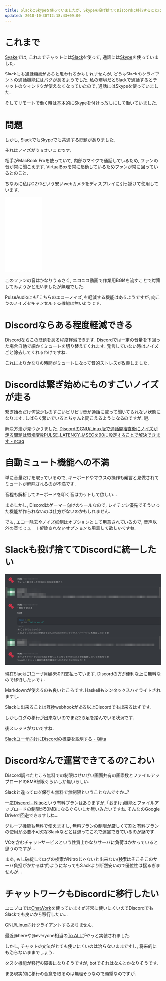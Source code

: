 ```yaml
---
title: SlackとSkypeを使っていましたが, Skypeを投げ捨ててDiscordに移行することにしました
updated: 2018-10-30T12:18:43+09:00
---
```


# これまで

[Syake](https://www.syake.co.jp/)では,
これまでチャットには[Slack](https://slack.com/intl/ja-jp)を使って,
通話には[Skype](https://www.skype.com/ja/)を使っていました.

Slackにも通話機能があると思われるかもしれませんが,
どうもSlackのクライアントの通話機能にはバグがあるようでした.
私の環境だとSlackで通話するとチャットのウィンドウが使えなくなっていたので,
通話にはSkypeを使っていました.

そしてリモートで働く時は基本的にSkypeを付けっ放しにして働いていました.

# 問題

しかし,
SlackでもSkypeでも共通する問題がありました.

それはノイズがうるさいことです.

相手がMacBook Proを使っていて,
内部のマイクで通話しているため,
ファンの音が常に聞こえます.
VirtualBoxを常に起動しているためファンが常に回っているとのこと.

ちなみに私はC270という安いwebカメラをディスプレイに引っ掛けて使用しています.

<iframe style="width:120px;height:240px;" marginwidth="0" marginheight="0" scrolling="no" frameborder="0" src="//rcm-fe.amazon-adsystem.com/e/cm?lt1=_blank&bc1=000000&IS2=1&bg1=FFFFFF&fc1=000000&lc1=0000FF&t=ncaq01-22&o=9&p=8&l=as4&m=amazon&f=ifr&ref=as_ss_li_til&asins=B003YUB660&linkId=c2f521dae03fc5c0cfa892b6aa7b9f5a"></iframe>

このファンの音はかなりうるさく,
ニコニコ動画で作業用BGMを流すことで対策してみようかと思いましたが無理でした.

PulseAudioにも｢こちらのエコーノイズ｣を軽減する機能はあるようですが,
向こうのノイズをキャンセルする機能は無いようです.

# Discordならある程度軽減できる

Discordならこの問題をある程度軽減できます.
Discordでは一定の音量を下回った場合自動で細かくミュートを切り替えてくれます.
発言していない時はノイズごと除去してくれるわけですね.

これによりかなりの時間がミュートになって音的ストレスが改善しました.

# Discordは繋ぎ始めにものすごいノイズが走る

繋ぎ始めだけ何故かものすごいビリビリ音が通話に載って聞いてられない状態になります.
しばらく繋いでいるとちゃんと聞こえるようになるのですが.
謎.

解決方法が見つかりました.
[DiscordのGNU/Linux版で通話開始直後にノイズが走る問題は環境変数PULSE_LATENCY_MSECを90に設定することで解決できます - ncaq](https://www.ncaq.net/2018/10/30/12/07/45/)

# 自動ミュート機能への不満

単に音量だけを取っているので,
キーボードやマウスの操作も発言と見做されてミュートが解除されるのが不満です.

音程も解析してキーボードを叩く音はカットして欲しい…

まあしかし,
Discordはゲーマー向けのツールなので,
レイテンシ優先でそういった機能が作られないのは仕方がないのかもしれません.

でも,
エコー除去やノイズ抑制はオプションとして用意されているので,
音声以外の音でミュート解除されないオプションも用意して欲しいですね.

# Slackも投げ捨ててDiscordに統一したい

![Slackを投げ捨てたいがログ移行が出来ない](/asset/screenshot-2018-06-12-12-40-07.png)

現在Slackに1ユーザ月額850円支払っています.
Discordの方が便利な上に無料なので移行したいです.

Markdownが使えるのも良いところです.
Haskellもシンタックスハイライトされますし.

Slackに出来ることは互換webhookがある以上Discordでも出来るはずです.

しかしログの移行が出来ないのでまだ2の足を踏んでいる状況です.

後スレッドがないですね.

[Slackユーザ向けにDiscordの概要を説明する - Qiita](https://qiita.com/allegrogiken/items/8484b63826244b6e2106)

# Discordなんで運営できてるの?こわい

Discord調べたところ無料での制限はせいぜい画面共有の画素数とファイルアップロードの8MB制限ぐらいしか無いらしい.

Slackと違ってログ保存も無料で無制限ということなんですか…?

一応[Discord - Nitro](https://discordapp.com/nitro)という有料プランはありますが,
｢おまけ｣機能とファイルアップロードの制限が50MBになるぐらいしか無いみたいですね.
そんなのGoogle Driveで回避できますしね…

グループ機能も無料で使えますし,
無料プランの制限が厳しくて割と有料プランの使用が必要不可欠なSlackなどとは違ってこれで運営できているのが謎です.

VCを含むチャットサービスという性質上かなりサーバに負荷はかかっていると思うのですが…

まあ,
もし破綻してログの検索がNitroじゃないと出来ない(検索はそこそこのサーバ負担がかかるはず)ようになってもSlackより断然安いので優位性は揺るぎませんが…

# チャットワークもDiscordに移行したい

ユニプロでは[ChatWork](https://go.chatwork.com/ja/)を使っていますが非常に使いにくいのでDiscordでもSlackでも良いから移行したい…

GNU/Linux向けクライアントすらありません.

最近@hereや@everyone相当の[To ALL](http://blog-ja.chatwork.com/2018/05/to-all.html)がやっと実装されました.

しかし,
チャットの文法がとても使いにくいのは治らないままですし,
将来的にも治らないままでしょう.

タスク機能が移行の障害になりそうですが,
botでそれはなんとかなりそうです.

まあ現実的に移行の合意を取るのは無理そうなので願望なのですが.
